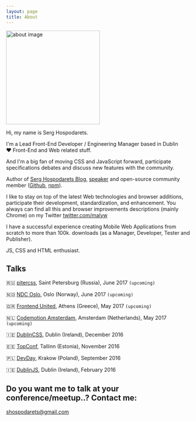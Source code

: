```yaml
---
layout: page
title: About
---
```


<div class="about-image-wrapper">
    <a href="https://twitter.com/{{ site.social-links.twitter }}">
        <img width="256" height="256" src="{{ site.baseurl }}/images/about.jpg" alt="about image"/>
    </a>
</div>


Hi, my name is Serg Hospodarets.

I'm a Lead Front-End Developer / Engineering Manager based in Dublin <br/>
❤️ Front-End and Web related stuff.

And I'm a big fan of moving CSS and JavaScript forward, participate specifications debates and discuss new features with the community.

Author of [Serg Hospodarets Blog](https://blog.hospodarets.com/),
[speaker](https://speakerdeck.com/malyw/)
and open-source community member ([Github](https://github.com/malyw), [npm](https://www.npmjs.com/~malyw)).

I like to stay on top of the latest Web technologies and browser additions, participate their development, standardization, and enhancement.
You always can find all this and browser improvements descriptions (mainly Chrome) on my Twitter [twitter.com/malyw](https://twitter.com/malyw)

I have a successful experience creating Mobile Web Applications from scratch to more than 100k. downloads (as a Manager, Developer, Tester and Publisher).

JS, CSS and HTML enthusiast.

## Talks

🇷🇺 [pitercss](https://pitercss.com/), Saint Petersburg (Russia), June 2017 `(upcoming)`

🇳🇴 [NDC Oslo](http://ndcoslo.com/), Oslo (Norway), June 2017 `(upcoming)`

🇬🇷 [Frontend United](http://frontendunited.org/), Athens (Greece), May 2017 `(upcoming)`

🇳🇱 [Codemotion Amsterdam](http://amsterdam2017.codemotionworld.com/), Amsterdam (Netherlands), May 2017 `(upcoming)`

🇮🇪 [DublinCSS](http://www.meetup.com/DublinCSS/), Dublin (Ireland), December 2016

🇪🇪 [TopConf](http://topconf.com/tallinn-2016/), Tallinn (Estonia), November 2016

🇵🇱 [DevDay](http://devday.pl/), Krakow (Poland), September 2016

🇮🇪 [DublinJS](http://www.meetup.com/DublinJS/), Dublin (Ireland), February 2016

## Do you want me to talk at your conference/meetup..? Contact me:

[shospodarets@gmail.com](mailto:shospodarets@gmail.com)